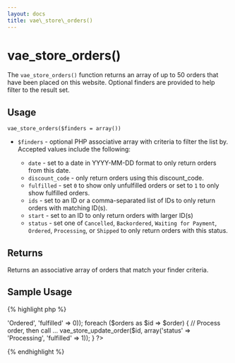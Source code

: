 ```yaml
---
layout: docs
title: vae\_store\_orders()
---
```


# vae\_store\_orders()

The `vae_store_orders()` function returns an array of up to 50 orders
that have been placed on this website. Optional finders are provided to
help filter to the result set.

## Usage

`vae_store_orders($finders = array())`

-   `$finders` - optional PHP associative array with criteria to filter
    the list by. Accepted values include the following:

    -   `date` - set to a date in YYYY-MM-DD format to only return
        orders from this date.

    <!-- -->
    -   `discount_code` - only return orders using this discount\_code.

    <!-- -->
    -   `fulfilled` - set `0` to show only unfulfilled orders or set to
        `1` to only show fulfilled orders.

    <!-- -->
    -   `ids` - set to an ID or a comma-separated list of IDs to only
        return orders with matching ID(s).

    <!-- -->
    -   `start` - set to an ID to only return orders with larger ID(s)

    <!-- -->
    -   `status` - set one of `Cancelled`, `Backordered`,
        `Waiting for Payment`, `Ordered`, `Processing`, or `Shipped` to
        only return orders with this status.

## Returns

Returns an associative array of orders that match your finder criteria.

## Sample Usage

{% highlight php %}
<?php
// Process all unprocessed orders
$orders = vae_store_orders(array('status' => 'Ordered', 'fulfilled' => 0));
foreach ($orders as $id => $order) {
  // Process order, then call ...
  vae_store_update_order($id, array('status' => 'Processing', 'fulfilled' => 1));
}
?>
{% endhighlight %}
